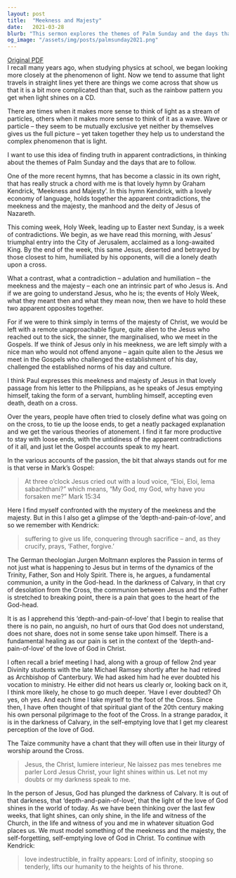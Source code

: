 ```yaml
---
layout: post
title:  "Meekness and Majesty"
date:   2021-03-28
blurb: "This sermon explores the themes of Palm Sunday and the days that follow, focusing on the apparent contradictions in the nature of Jesus Christ. It discusses the meekness and majesty of Jesus, and how understanding both aspects is crucial to understanding his identity and the events of Holy Week. The sermon also delves into the mystery of Jesus' suffering and the depth of God's love."
og_image: "/assets/img/posts/palmsunday2021.png"
---
```

[Original PDF](/assets/pdf/palmsunday2021.pdf)    
I recall many years ago, when studying physics at school, we began looking more closely at the phenomenon of light. Now we tend to assume that light travels in straight lines yet there are things we come across that show us that it is a bit more complicated than that, such as the rainbow pattern you get when light shines on a CD.

There are times when it makes more sense to think of light as a stream of particles, others when it makes more sense to think of it as a wave. Wave or particle – they seem to be mutually exclusive yet neither by themselves gives us the full picture – yet taken together they help us to understand the complex phenomenon that is light.

I want to use this idea of finding truth in apparent contradictions, in thinking about the themes of Palm Sunday and the days that are to follow.

One of the more recent hymns, that has become a classic in its own right, that has really struck a chord with me is that lovely hymn by Graham Kendrick, ‘Meekness and Majesty’. In this hymn Kendrick, with a lovely economy of language, holds together the apparent contradictions, the meekness and the majesty, the manhood and the deity of Jesus of Nazareth.

This coming week, Holy Week, leading up to Easter next Sunday, is a week of contradictions. We begin, as we have read this morning, with Jesus’ triumphal entry into the City of Jerusalem, acclaimed as a long-awaited King. By the end of the week, this same Jesus, deserted and betrayed by those closest to him, humiliated by his opponents, will die a lonely death upon a cross.

What a contrast, what a contradiction – adulation and humiliation – the meekness and the majesty – each one an intrinsic part of who Jesus is. And if we are going to understand Jesus, who he is; the events of Holy Week, what they meant then and what they mean now, then we have to hold these two apparent opposites together.

For if we were to think simply in terms of the majesty of Christ, we would be left with a remote unapproachable figure, quite alien to the Jesus who reached out to the sick, the sinner, the marginalised, who we meet in the Gospels. If we think of Jesus only in his meekness, we are left simply with a nice man who would not offend anyone – again quite alien to the Jesus we meet in the Gospels who challenged the establishment of his day, challenged the established norms of his day and culture.

I think Paul expresses this meekness and majesty of Jesus in that lovely passage from his letter to the Philippians, as he speaks of Jesus emptying himself, taking the form of a servant, humbling himself, accepting even death, death on a cross.

Over the years, people have often tried to closely define what was going on on the cross, to tie up the loose ends, to get a neatly packaged explanation and we get the various theories of atonement. I find it far more productive to stay with loose ends, with the untidiness of the apparent contradictions of it all, and just let the Gospel accounts speak to my heart.

In the various accounts of the passion, the bit that always stands out for me is that verse in Mark’s Gospel:

> At three o’clock Jesus cried out with a loud voice, “Eloi, Eloi, lema sabachthani?” which means, “My God, my God, why have you forsaken me?” Mark 15:34

Here I find myself confronted with the mystery of the meekness and the majesty. But in this I also get a glimpse of the ‘depth-and-pain-of-love’, and so we remember with Kendrick:

> suffering to give us life,
> conquering through sacrifice –
> and, as they crucify,
> prays, ‘Father, forgive.’

The German theologian Jurgen Moltmann explores the Passion in terms of not just what is happening to Jesus but in terms of the dynamics of the Trinity, Father, Son and Holy Spirit. There is, he argues, a fundamental communion, a unity in the God-head. In the darkness of Calvary, in that cry of desolation from the Cross, the communion between Jesus and the Father is stretched to breaking point, there is a pain that goes to the heart of the God-head.

It is as I apprehend this ‘depth-and-pain-of-love’ that I begin to realise that there is no pain, no anguish, no hurt of ours that God does not understand, does not share, does not in some sense take upon himself. There is a fundamental healing as our pain is set in the context of the ‘depth-and-pain-of-love’ of the love of God in Christ.

I often recall a brief meeting I had, along with a group of fellow 2nd year Divinity students with the late Michael Ramsey shortly after he had retired as Archbishop of Canterbury. We had asked him had he ever doubted his vocation to ministry. He either did not hears us clearly or, looking back on it, I think more likely, he chose to go much deeper. ‘Have I ever doubted? Oh yes, oh yes. And each time I take myself to the foot of the Cross. Since then, I have often thought of that spiritual giant of the 20th century making his own personal pilgrimage to the foot of the Cross. In a strange paradox, it is in the darkness of Calvary, in the self-emptying love that I get my clearest perception of the love of God.

The Taize community have a chant that they will often use in their liturgy of worship around the Cross.

> Jesus, the Christ, lumiere interieur,
> Ne laissez pas mes tenebres me parler
> Lord Jesus Christ, your light shines within us.
> Let not my doubts or my darkness speak to me.

In the person of Jesus, God has plunged the darkness of Calvary. It is out of that darkness, that ‘depth-and-pain-of-love’, that the light of the love of God shines in the world of today. As we have been thinking over the last few weeks, that light shines, can only shine, in the life and witness of the Church, in the life and witness of you and me in whatever situation God places us. We must model something of the meekness and the majesty, the self-forgetting, self-emptying love of God in Christ. To continue with Kendrick:

> love indestructible,
> in frailty appears:
> Lord of infinity,
> stooping so tenderly,
> lifts our humanity
> to the heights of his throne.
